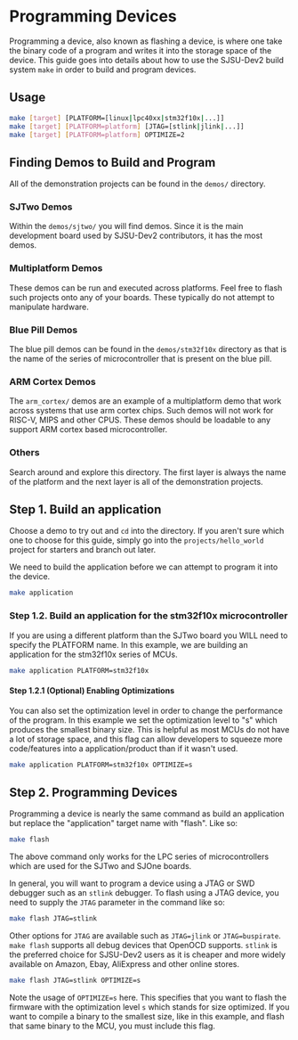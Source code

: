 # Programming Devices

Programming a device, also known as flashing a device, is where one take the
binary code of a program and writes it into the storage space of the device.
This guide goes into details about how to use the SJSU-Dev2 build system `make`
in order to build and program devices.

## Usage

```bash
make [target] [PLATFORM=[linux|lpc40xx|stm32f10x|...]]
make [target] [PLATFORM=platform] [JTAG=[stlink|jlink|...]]
make [target] [PLATFORM=platform] OPTIMIZE=2
```

## Finding Demos to Build and Program

All of the demonstration projects can be found in the `demos/` directory.

### SJTwo Demos

Within the `demos/sjtwo/` you will find demos. Since it is the main
development board used by SJSU-Dev2 contributors, it has the most demos.

### Multiplatform Demos

These demos can be run and executed across platforms. Feel free to flash such
projects onto any of your boards. These typically do not attempt to manipulate
hardware.

### Blue Pill Demos

The blue pill demos can be found in the `demos/stm32f10x` directory as that is
the name of the series of microcontroller that is present on the blue pill.

### ARM Cortex Demos

The `arm_cortex/` demos are an example of a multiplatform demo that work across
systems that use arm cortex chips. Such demos will not work for RISC-V, MIPS and
other CPUS. These demos should be loadable to any support ARM cortex based
microcontroller.

### Others

Search around and explore this directory. The first layer is always the name of
the platform and the next layer is all of the demonstration projects.

## Step 1. Build an application

Choose a demo to try out and `cd` into the directory. If you aren't sure which
one to choose for this guide, simply go into the `projects/hello_world` project
for starters and branch out later.

We need to build the application before we can attempt to program it into the
device.

```bash
make application
```

### Step 1.2. Build an application for the stm32f10x microcontroller

If you are using a different platform than the SJTwo board you WILL need to
specify the PLATFORM name. In this example, we are building an application for
the stm32f10x series of MCUs.

```bash
make application PLATFORM=stm32f10x
```

#### Step 1.2.1 (Optional) Enabling Optimizations

You can also set the optimization level in order to change the performance of
the program. In this example we set the optimization level to "s" which produces
the smallest binary size. This is helpful as most MCUs do not have a lot of
storage space, and this flag can allow developers to squeeze more code/features
into a application/product than if it wasn't used.

```bash
make application PLATFORM=stm32f10x OPTIMIZE=s
```

## Step 2. Programming Devices

Programming a device is nearly the same command as build an application but
replace the "application" target name with "flash". Like so:

```bash
make flash
```

The above command only works for the LPC series of microcontrollers which are
used for the SJTwo and SJOne boards.

In general, you will want to program a device using a JTAG or SWD debugger
such as an `stlink` debugger. To flash using a JTAG device, you need to supply
the `JTAG` parameter in the command like so:

```bash
make flash JTAG=stlink
```

Other options for `JTAG` are available such as `JTAG=jlink` or `JTAG=buspirate`.
`make flash` supports all debug devices that OpenOCD supports. `stlink` is the
preferred choice for SJSU-Dev2 users as it is cheaper and more widely available
on Amazon, Ebay, AliExpress and other online stores.

```bash
make flash JTAG=stlink OPTIMIZE=s
```

Note the usage of `OPTIMIZE=s` here. This specifies that you want to flash the
firmware with the optimization level `s` which stands for size optimized. If you
want to compile a binary to the smallest size, like in this example, and flash
that same binary to the MCU, you must include this flag.
